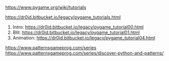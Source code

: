 https://www.pygame.org/wiki/tutorials

https://dr0id.bitbucket.io/legacy/pygame_tutorials.html
1.  Intro: https://dr0id.bitbucket.io/legacy/pygame_tutorial00.html
2.  Blit: https://dr0id.bitbucket.io/legacy/pygame_tutorial01.html
3.  Animation: https://dr0id.bitbucket.io/legacy/pygame_tutorial04.html

https://www.patternsgameprog.com/series
https://www.patternsgameprog.com/series/discover-python-and-patterns/
